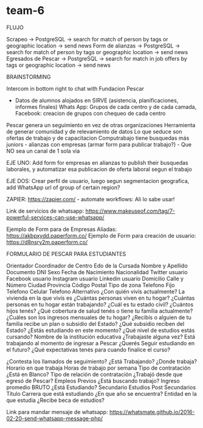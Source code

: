 # team-6
FLUJO

Scrapeo → PostgreSQL → search for match of person by tags or geographic location → send news
Form de alianzas → PostgreSQL → search for match of person by tags or geographic location → send news
Egresados de Pescar → PostgreSQL → search for match in job offers by tags or geographic location → send news


BRAINSTORMING

Intercom in bottom right to chat with Fundacion Pescar
- Datos de alumnos alojados en SIRVE (asistencia, planificaciones, informes finales)
Whats App: Grupos de cada centro y de cada camada,
Facebook: creacion de grupos con chequeo de cada centro

Pescar genera un seguimiento en vez de otras organizaciones
Herramienta de generar comunidad y de relevamiento de datos
Lo que seduce son ofertas de trabajo y de capacitacion
Computrabajo tiene busquedas más juniors - alianzas con empresas (armar form para publicar trabajo?) - 
Que NO sea un canal de 1 sola via

EJE UNO:
Add form for empresas en alianzas to publish their busquedas laborales, y automatizar esa publicacion de oferta laboral segun el trabajo

EJE DOS:
Crear perfil de usuario, luego segun segmentacion geografica, add WhatsApp url of group of certain region?

ZAPIER: https://zapier.com/ - automate workflows: Ali lo sabe usar!

Link de servicios de whatsapp: https://www.makeuseof.com/tag/7-powerful-services-can-use-whatsapp/

Ejemplo de Form para de Empresas Aliadas: https://akbpxydd.paperform.co/
Ejemplo de Form para creación de usuario: https://d8nsry2m.paperform.co/

FORMULARIO DE PESCAR PARA ESTUDIANTES


Orientador
Coordinador de Centro
Edo de la Cursada
Nombre y Apellido
Documento DNI
Sexo
Fecha de Nacimiento
Nacionalidad
Twitter usuario
Facebook usuario
Instagram usuario
Linkedin usuario
Domicilio Calle y Número
Ciudad
Provincia
Código Postal
Tipo de zona
Telefono Fijo
Telefono Celular
Telefono Alternativo
¿Con quién vivís actualmente?
La vivienda en la que vivís es
¿Cuántas personas viven en tu hogar?
¿Cuántas personas en tu hogar están trabajando?
¿Cuál es tu estado civil?
¿Cuántos hijos tenés?
¿Qué cobertura de salud tenés o tiene tu familia actualmente?
¿Cuáles son los ingresos mensuales de tu hogar?
¿Recibís o alguien de tu familia recibe un plan o subsidio del Estado?
¿Qué subsidio reciben del Estado?
¿Estás estudiando en este momento?
¿Qué nivel de estudios estás cursando?
Nombre de la institución educativa
¿Trabajaste alguna vez?
Está trabajando al momento de ingresar a Pescar
¿Querés Seguir estudiando en el futuro?
¿Qué expectativas tenés para cuando finalice el curso?


¿Contesta los llamados de seguimiento?
¿Está Trabajando?
¿Donde trabaja?
Horario en que trabaja
Horas de trabajo por semana
Tipo de contratación
¿Está en Blanco?
Tipo de relación de contratación
¿Trabajó desde que egresó de Pescar?
Empleos Previos
¿Está buscando trabajo?
Ingreso promedio BRUTO
¿Está Estudiando?
Secundario
Estudios Post Secundarios
Título
Carrera que está estudiando
¿En que año se encuentra?
Entidad en la que estudia
¿Recibe beca de estudios?


Link para mandar mensaje de whatsapp: https://whatsmate.github.io/2016-02-20-send-whatsapp-message-php/
